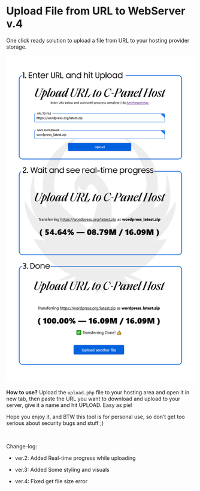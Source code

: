 Upload File from URL to WebServer v.4
=====================================

One click ready solution to upload a file from URL to your hosting provider
storage.

![](screenshot.png)

**How to use?** Upload the `upload.php` file to your hosting area and open it in
new tab, then paste the URL you want to download and upload to your server, give
it a name and hit UPLOAD. Easy as pie!

Hope you enjoy it, and BTW this tool is for personal use, so don’t get too
serious about security bugs and stuff ;)

 

Change-log:

-   ver.2: Added Real-time progress while uploading

-   ver.3: Added Some styling and visuals

-   ver.4: Fixed get file size error
